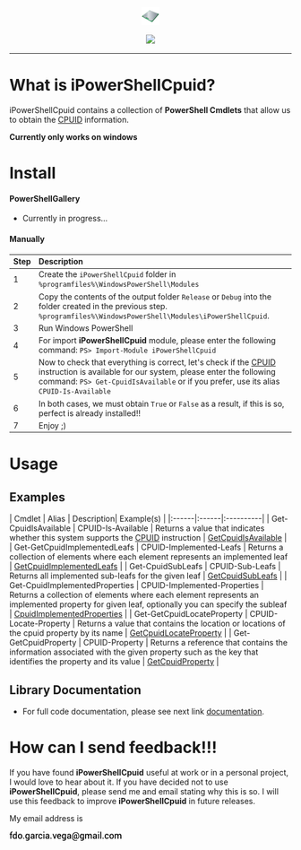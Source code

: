 <p align="center">
  <img src="https://github.com/iAJTin/iPowerShellCpuid/blob/main/powershellgallery/iPowerShellCpuid.png" height="32">
</p>
<p align="center">
  <a href="https://github.com/iAJTin/iPowerShellCpuid">
    <img src="https://img.shields.io/badge/iTin-iPowerShellCpuid-green.svg?style=flat"/>
  </a>
</p>

***

# What is iPowerShellCpuid?

iPowerShellCpuid contains a collection of **PowerShell Cmdlets** that allow us to obtain the [CPUID] information.

**Currently only works on windows**

# Install 

#### PowerShellGallery

 - Currently in progress...

#### Manually


| Step | Description |
|:------|:------|
| 1 | Create the ```iPowerShellCpuid``` folder in ```%programfiles%\WindowsPowerShell\Modules``` |
| 2 | Copy the contents of the output folder ```Release``` or ```Debug``` into the folder created in the previous step. ```%programfiles%\WindowsPowerShell\Modules\iPowerShellCpuid```. |
| 3 | Run Windows PowerShell |
| 4 | For import **iPowerShellCpuid** module, please enter the following command: ```PS> Import-Module iPowerShellCpuid``` |
| 5 | Now to check that everything is correct, let's check if the [CPUID] instruction is available for our system, please enter the following command: ```PS> Get-CpuidIsAvailable``` or if you prefer, use its alias ```CPUID-Is-Available``` |
| 6 | In both cases, we must obtain ```True``` or ```False``` as a result, if this is so, perfect is already installed!! |
| 7 | Enjoy ;) | 

# Usage

## Examples

| Cmdlet | Alias | Description| Example(s) |
|:------|:------|:----------|
| Get-CpuidIsAvailable | CPUID-Is-Available | Returns a value that indicates whether this system supports the [CPUID] instruction | [GetCpuidIsAvailable](./documentation/PowerShellCpuid.CmdLets/GetCpuidIsAvailableCmdlet.md) |
| Get-GetCpuidImplementedLeafs | CPUID-Implemented-Leafs | Returns a collection of elements where each element represents an implemented leaf | [GetCpuidImplementedLeafs](./documentation/PowerShellCpuid.CmdLets/GetCpuidImplementedLeafsCmdlet.md) |
| Get-CpuidSubLeafs | CPUID-Sub-Leafs | Returns all implemented sub-leafs for the given leaf | [GetCpuidSubLeafs](./documentation/PowerShellCpuid.CmdLets/GetCpuidSubLeafsCmdlet.md) |
| Get-CpuidImplementedProperties | CPUID-Implemented-Properties | Returns a collection of elements where each element represents an implemented property for given leaf, optionally you can specify the subleaf | [CpuidImplementedProperties](./documentation/PowerShellCpuid.CmdLets/CpuidImplementedPropertiesCmdlet.md) |
| Get-GetCpuidLocateProperty | CPUID-Locate-Property | Returns a value that contains the location or locations of the cpuid property by its name | [GetCpuidLocateProperty](./documentation/PowerShellCpuid.CmdLets/GetCpuidLocatePropertyCmdlet.md) |
| Get-GetCpuidProperty | CPUID-Property | Returns a reference that contains the information associated with the given property such as the key that identifies the property and its value | [GetCpuidProperty](./documentation/PowerShellCpuid.CmdLets/GetCpuidPropertyCmdlet.md) |

## Library Documentation

 - For full code documentation, please see next link [documentation].

# How can I send feedback!!!

If you have found **iPowerShellCpuid** useful at work or in a personal project, I would love to hear about it. If you have decided not to use **iPowerShellCpuid**, please send me and email stating why this is so. I will use this feedback to improve **iPowerShellCpuid** in future releases.

My email address is 

![email.png][email] 

[email]: ./assets/email.png "email"
[CPUID]: https://github.com/iAJTin/iCPUID
[documentation]: ./documentation/iPowerShellCpuid.md
[documentation]: ./documentation/iPowerShellCpuid.md
